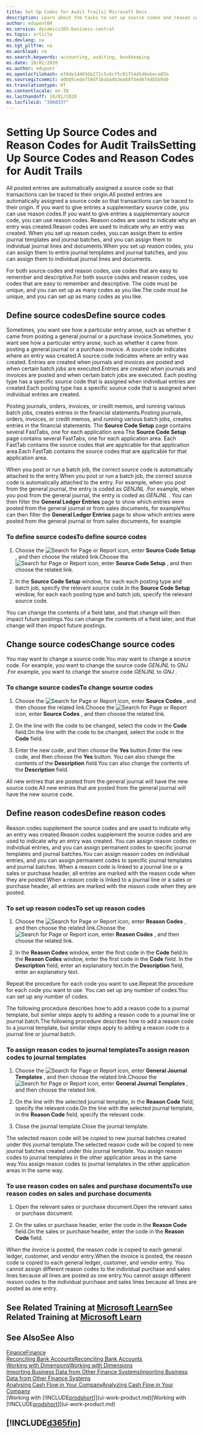 ```yaml
---
title: Set Up Codes for Audit Trails| Microsoft Docs
description: Learn about the tasks to set up source codes and reason codes that you can use to track audit trails.
author: edupont04
ms.service: dynamics365-business-central
ms.topic: article
ms.devlang: na
ms.tgt_pltfrm: na
ms.workload: na
ms.search.keywords: accounting, auditing, bookkeeping
ms.date: 10/01/2020
ms.author: edupont
ms.openlocfilehash: e39de1d4656b272c5c6cf5c01f54d5d6ebeca05b
ms.sourcegitcommit: ddbb5cede750df1baba4b3eab8fbed6744b5b9d6
ms.translationtype: HT
ms.contentlocale: en-IN
ms.lasthandoff: 10/01/2020
ms.locfileid: "3960337"
---
```

# <a name="setting-up-source-codes-and-reason-codes-for-audit-trails"></a><span data-ttu-id="f87ca-103">Setting Up Source Codes and Reason Codes for Audit Trails</span><span class="sxs-lookup"><span data-stu-id="f87ca-103">Setting Up Source Codes and Reason Codes for Audit Trails</span></span>

<span data-ttu-id="f87ca-104">All posted entries are automatically assigned a source code so that transactions can be traced to their origin.</span><span class="sxs-lookup"><span data-stu-id="f87ca-104">All posted entries are automatically assigned a source code so that transactions can be traced to their origin.</span></span> <span data-ttu-id="f87ca-105">If you want to give entries a supplementary source code, you can use reason codes.</span><span class="sxs-lookup"><span data-stu-id="f87ca-105">If you want to give entries a supplementary source code, you can use reason codes.</span></span> <span data-ttu-id="f87ca-106">Reason codes are used to indicate why an entry was created.</span><span class="sxs-lookup"><span data-stu-id="f87ca-106">Reason codes are used to indicate why an entry was created.</span></span> <span data-ttu-id="f87ca-107">When you set up reason codes, you can assign them to entire journal templates and journal batches, and you can assign them to individual journal lines and documents.</span><span class="sxs-lookup"><span data-stu-id="f87ca-107">When you set up reason codes, you can assign them to entire journal templates and journal batches, and you can assign them to individual journal lines and documents.</span></span>  

<span data-ttu-id="f87ca-108">For both source codes and reason codes, use codes that are easy to remember and descriptive.</span><span class="sxs-lookup"><span data-stu-id="f87ca-108">For both source codes and reason codes, use codes that are easy to remember and descriptive.</span></span> <span data-ttu-id="f87ca-109">The code must be unique, and you can set up as many codes as you like.</span><span class="sxs-lookup"><span data-stu-id="f87ca-109">The code must be unique, and you can set up as many codes as you like.</span></span>

## <a name="define-source-codes"></a><span data-ttu-id="f87ca-110">Define source codes</span><span class="sxs-lookup"><span data-stu-id="f87ca-110">Define source codes</span></span>

<span data-ttu-id="f87ca-111">Sometimes, you want see how a particular entry arose, such as whether it came from posting a general journal or a purchase invoice.</span><span class="sxs-lookup"><span data-stu-id="f87ca-111">Sometimes, you want see how a particular entry arose, such as whether it came from posting a general journal or a purchase invoice.</span></span> <span data-ttu-id="f87ca-112">A source code indicates where an entry was created.</span><span class="sxs-lookup"><span data-stu-id="f87ca-112">A source code indicates where an entry was created.</span></span> <span data-ttu-id="f87ca-113">Entries are created when journals and invoices are posted and when certain batch jobs are executed.</span><span class="sxs-lookup"><span data-stu-id="f87ca-113">Entries are created when journals and invoices are posted and when certain batch jobs are executed.</span></span> <span data-ttu-id="f87ca-114">Each posting type has a specific source code that is assigned when individual entries are created.</span><span class="sxs-lookup"><span data-stu-id="f87ca-114">Each posting type has a specific source code that is assigned when individual entries are created.</span></span>  

<span data-ttu-id="f87ca-115">Posting journals, orders, invoices, or credit memos, and running various batch jobs, creates entries in the financial statements.</span><span class="sxs-lookup"><span data-stu-id="f87ca-115">Posting journals, orders, invoices, or credit memos, and running various batch jobs, creates entries in the financial statements.</span></span> <span data-ttu-id="f87ca-116">The **Source Code Setup** page contains several FastTabs, one for each application area.</span><span class="sxs-lookup"><span data-stu-id="f87ca-116">The **Source Code Setup** page contains several FastTabs, one for each application area.</span></span> <span data-ttu-id="f87ca-117">Each FastTab contains the source codes that are applicable for that application area.</span><span class="sxs-lookup"><span data-stu-id="f87ca-117">Each FastTab contains the source codes that are applicable for that application area.</span></span>

<span data-ttu-id="f87ca-118">When you post or run a batch job, the correct source code is automatically attached to the entry.</span><span class="sxs-lookup"><span data-stu-id="f87ca-118">When you post or run a batch job, the correct source code is automatically attached to the entry.</span></span> <span data-ttu-id="f87ca-119">For example, when you post from the general journal, the entry is coded as *GENJNL* .</span><span class="sxs-lookup"><span data-stu-id="f87ca-119">For example, when you post from the general journal, the entry is coded as *GENJNL* .</span></span> <span data-ttu-id="f87ca-120">You can then filter the **General Ledger Entries** page to show which entries were posted from the general journal or from sales documents, for example</span><span class="sxs-lookup"><span data-stu-id="f87ca-120">You can then filter the **General Ledger Entries** page to show which entries were posted from the general journal or from sales documents, for example</span></span>

### <a name="to-define-source-codes"></a><span data-ttu-id="f87ca-121">To define source codes</span><span class="sxs-lookup"><span data-stu-id="f87ca-121">To define source codes</span></span>

1. <span data-ttu-id="f87ca-122">Choose the ![Search for Page or Report](media/ui-search/search_small.png "Search for Page or Report icon") icon, enter **Source Code Setup** , and then choose the related link.</span><span class="sxs-lookup"><span data-stu-id="f87ca-122">Choose the ![Search for Page or Report](media/ui-search/search_small.png "Search for Page or Report icon") icon, enter **Source Code Setup** , and then choose the related link.</span></span>  

2. <span data-ttu-id="f87ca-123">In the **Source Code Setup** window, for each each posting type and batch job, specify the relevant source code.</span><span class="sxs-lookup"><span data-stu-id="f87ca-123">In the **Source Code Setup** window, for each each posting type and batch job, specify the relevant source code.</span></span>  

<span data-ttu-id="f87ca-124">You can change the contents of a field later, and that change will then impact future postings.</span><span class="sxs-lookup"><span data-stu-id="f87ca-124">You can change the contents of a field later, and that change will then impact future postings.</span></span>

## <a name="change-source-codes"></a><span data-ttu-id="f87ca-125">Change source codes</span><span class="sxs-lookup"><span data-stu-id="f87ca-125">Change source codes</span></span>

<span data-ttu-id="f87ca-126">You may want to change a source code.</span><span class="sxs-lookup"><span data-stu-id="f87ca-126">You may want to change a source code.</span></span> <span data-ttu-id="f87ca-127">For example, you want to change the source code *GENJNL* to *GNJ* .</span><span class="sxs-lookup"><span data-stu-id="f87ca-127">For example, you want to change the source code *GENJNL* to *GNJ* .</span></span>

### <a name="to-change-source-codes"></a><span data-ttu-id="f87ca-128">To change source codes</span><span class="sxs-lookup"><span data-stu-id="f87ca-128">To change source codes</span></span>

1. <span data-ttu-id="f87ca-129">Choose the ![Search for Page or Report](media/ui-search/search_small.png "Search for Page or Report icon") icon, enter **Source Codes** , and then choose the related link.</span><span class="sxs-lookup"><span data-stu-id="f87ca-129">Choose the ![Search for Page or Report](media/ui-search/search_small.png "Search for Page or Report icon") icon, enter **Source Codes** , and then choose the related link.</span></span>

2. <span data-ttu-id="f87ca-130">On the line with the code to be changed, select the code in the **Code** field.</span><span class="sxs-lookup"><span data-stu-id="f87ca-130">On the line with the code to be changed, select the code in the **Code** field.</span></span>

3. <span data-ttu-id="f87ca-131">Enter the new code, and then choose the **Yes** button.</span><span class="sxs-lookup"><span data-stu-id="f87ca-131">Enter the new code, and then choose the **Yes** button.</span></span> <span data-ttu-id="f87ca-132">You can also change the contents of the **Description** field.</span><span class="sxs-lookup"><span data-stu-id="f87ca-132">You can also change the contents of the **Description** field.</span></span>

<span data-ttu-id="f87ca-133">All new entries that are posted from the general journal will have the new source code.</span><span class="sxs-lookup"><span data-stu-id="f87ca-133">All new entries that are posted from the general journal will have the new source code.</span></span>

## <a name="define-reason-codes"></a><span data-ttu-id="f87ca-134">Define reason codes</span><span class="sxs-lookup"><span data-stu-id="f87ca-134">Define reason codes</span></span>

<span data-ttu-id="f87ca-135">Reason codes supplement the source codes and are used to indicate why an entry was created.</span><span class="sxs-lookup"><span data-stu-id="f87ca-135">Reason codes supplement the source codes and are used to indicate why an entry was created.</span></span> <span data-ttu-id="f87ca-136">You can assign reason codes on individual entries, and you can assign permanent codes to specific journal templates and journal batches.</span><span class="sxs-lookup"><span data-stu-id="f87ca-136">You can assign reason codes on individual entries, and you can assign permanent codes to specific journal templates and journal batches.</span></span> <span data-ttu-id="f87ca-137">When a reason code is linked to a journal line or a sales or purchase header, all entries are marked with the reason code when they are posted.</span><span class="sxs-lookup"><span data-stu-id="f87ca-137">When a reason code is linked to a journal line or a sales or purchase header, all entries are marked with the reason code when they are posted.</span></span>  

### <a name="to-set-up-reason-codes"></a><span data-ttu-id="f87ca-138">To set up reason codes</span><span class="sxs-lookup"><span data-stu-id="f87ca-138">To set up reason codes</span></span>

1. <span data-ttu-id="f87ca-139">Choose the ![Search for Page or Report](media/ui-search/search_small.png "Search for Page or Report icon")  icon, enter **Reason Codes** , and then choose the related link.</span><span class="sxs-lookup"><span data-stu-id="f87ca-139">Choose the ![Search for Page or Report](media/ui-search/search_small.png "Search for Page or Report icon")  icon, enter **Reason Codes** , and then choose the related link.</span></span>

2. <span data-ttu-id="f87ca-140">In the **Reason Codes** window, enter the first code in the **Code** field.</span><span class="sxs-lookup"><span data-stu-id="f87ca-140">In the **Reason Codes** window, enter the first code in the **Code** field.</span></span> <span data-ttu-id="f87ca-141">In the **Description** field, enter an explanatory text.</span><span class="sxs-lookup"><span data-stu-id="f87ca-141">In the **Description** field, enter an explanatory text.</span></span>

<span data-ttu-id="f87ca-142">Repeat the procedure for each code you want to use.</span><span class="sxs-lookup"><span data-stu-id="f87ca-142">Repeat the procedure for each code you want to use.</span></span> <span data-ttu-id="f87ca-143">You can set up any number of codes.</span><span class="sxs-lookup"><span data-stu-id="f87ca-143">You can set up any number of codes.</span></span>

<span data-ttu-id="f87ca-144">The following procedure describes how to add a reason code to a journal template, but similar steps apply to adding a reason code to a journal line or journal batch.</span><span class="sxs-lookup"><span data-stu-id="f87ca-144">The following procedure describes how to add a reason code to a journal template, but similar steps apply to adding a reason code to a journal line or journal batch.</span></span>  

### <a name="to-assign-reason-codes-to-journal-templates"></a><span data-ttu-id="f87ca-145">To assign reason codes to journal templates</span><span class="sxs-lookup"><span data-stu-id="f87ca-145">To assign reason codes to journal templates</span></span>

1. <span data-ttu-id="f87ca-146">Choose the ![Search for Page or Report](media/ui-search/search_small.png "Search for Page or Report icon")  icon, enter **General Journal Templates** , and then choose the related link.</span><span class="sxs-lookup"><span data-stu-id="f87ca-146">Choose the ![Search for Page or Report](media/ui-search/search_small.png "Search for Page or Report icon")  icon, enter **General Journal Templates** , and then choose the related link.</span></span>

2. <span data-ttu-id="f87ca-147">On the line with the selected journal template, in the **Reason Code** field, specify the relevant code.</span><span class="sxs-lookup"><span data-stu-id="f87ca-147">On the line with the selected journal template, in the **Reason Code** field, specify the relevant code.</span></span>

3. <span data-ttu-id="f87ca-148">Close the journal template.</span><span class="sxs-lookup"><span data-stu-id="f87ca-148">Close the journal template.</span></span>

<span data-ttu-id="f87ca-149">The selected reason code will be copied to new journal batches created under this journal template.</span><span class="sxs-lookup"><span data-stu-id="f87ca-149">The selected reason code will be copied to new journal batches created under this journal template.</span></span> <span data-ttu-id="f87ca-150">You assign reason codes to journal templates in the other application areas in the same way.</span><span class="sxs-lookup"><span data-stu-id="f87ca-150">You assign reason codes to journal templates in the other application areas in the same way.</span></span>

### <a name="to-use-reason-codes-on-sales-and-purchase-documents"></a><span data-ttu-id="f87ca-151">To use reason codes on sales and purchase documents</span><span class="sxs-lookup"><span data-stu-id="f87ca-151">To use reason codes on sales and purchase documents</span></span>

1. <span data-ttu-id="f87ca-152">Open the relevant sales or purchase document.</span><span class="sxs-lookup"><span data-stu-id="f87ca-152">Open the relevant sales or purchase document.</span></span>

2. <span data-ttu-id="f87ca-153">On the sales or purchase header, enter the code in the **Reason Code** field.</span><span class="sxs-lookup"><span data-stu-id="f87ca-153">On the sales or purchase header, enter the code in the **Reason Code** field.</span></span>

<span data-ttu-id="f87ca-154">When the invoice is posted, the reason code is copied to each general ledger, customer, and vendor entry.</span><span class="sxs-lookup"><span data-stu-id="f87ca-154">When the invoice is posted, the reason code is copied to each general ledger, customer, and vendor entry.</span></span> <span data-ttu-id="f87ca-155">You cannot assign different reason codes to the individual purchase and sales lines because all lines are posted as one entry.</span><span class="sxs-lookup"><span data-stu-id="f87ca-155">You cannot assign different reason codes to the individual purchase and sales lines because all lines are posted as one entry.</span></span>

## <a name="see-related-training-at-microsoft-learn"></a><span data-ttu-id="f87ca-156">See Related Training at [Microsoft Learn](/learn/paths/set-up-financial-management-dynamics-365-business-central/)</span><span class="sxs-lookup"><span data-stu-id="f87ca-156">See Related Training at [Microsoft Learn](/learn/paths/set-up-financial-management-dynamics-365-business-central/)</span></span>

## <a name="see-also"></a><span data-ttu-id="f87ca-157">See Also</span><span class="sxs-lookup"><span data-stu-id="f87ca-157">See Also</span></span>

[<span data-ttu-id="f87ca-158">Finance</span><span class="sxs-lookup"><span data-stu-id="f87ca-158">Finance</span></span>](finance.md)  
[<span data-ttu-id="f87ca-159">Reconciling Bank Accounts</span><span class="sxs-lookup"><span data-stu-id="f87ca-159">Reconciling Bank Accounts</span></span>](bank-manage-bank-accounts.md)  
[<span data-ttu-id="f87ca-160">Working with Dimensions</span><span class="sxs-lookup"><span data-stu-id="f87ca-160">Working with Dimensions</span></span>](finance-dimensions.md)  
[<span data-ttu-id="f87ca-161">Importing Business Data from Other Finance Systems</span><span class="sxs-lookup"><span data-stu-id="f87ca-161">Importing Business Data from Other Finance Systems</span></span>](across-import-data-configuration-packages.md)  
[<span data-ttu-id="f87ca-162">Analysing Cash Flow in Your Company</span><span class="sxs-lookup"><span data-stu-id="f87ca-162">Analyzing Cash Flow in Your Company</span></span>](finance-analyze-cash-flow.md)  
<span data-ttu-id="f87ca-163">[Working with [!INCLUDE[prodshort](includes/prodshort.md)]](ui-work-product.md)</span><span class="sxs-lookup"><span data-stu-id="f87ca-163">[Working with [!INCLUDE[prodshort](includes/prodshort.md)]](ui-work-product.md)</span></span>  

## [!INCLUDE[d365fin](includes/free_trial_md.md)]  
